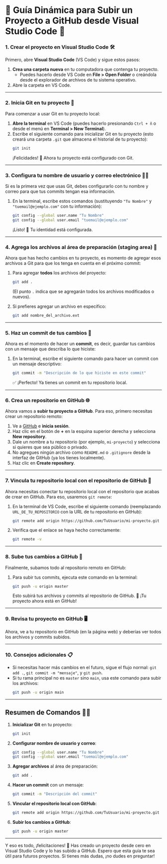 # 🌟 **Guía Dinámica para Subir un Proyecto a GitHub desde Visual Studio Code** 🌟

### **1. Crear el proyecto en Visual Studio Code** 🛠️

Primero, abre **Visual Studio Code** (VS Code) y sigue estos pasos:

1. **Crea una carpeta nueva** en tu computadora que contenga tu proyecto. 
   - Puedes hacerlo desde VS Code en **File > Open Folder** o creándola desde el explorador de archivos de tu sistema operativo.
2. Abre la carpeta en VS Code.

---

### **2. Inicia Git en tu proyecto** 🐙

Para comenzar a usar Git en tu proyecto local:

1. **Abre la terminal** en VS Code (puedes hacerlo presionando `Ctrl + ñ` o desde el menú en **Terminal > New Terminal**).
2. Escribe el siguiente comando para inicializar Git en tu proyecto (esto creará una carpeta `.git` que almacena el historial de tu proyecto):
   ```bash
   git init
   ```
   ¡Felicidades! 🎉 Ahora tu proyecto está configurado con Git.

---

### **3. Configura tu nombre de usuario y correo electrónico** 🧑‍💻

Si es la primera vez que usas Git, debes configurarlo con tu nombre y correo para que tus commits tengan esa información.

1. En la terminal, escribe estos comandos (sustituyendo `"Tu Nombre"` y `"tuemail@ejemplo.com"` con tu información):

   ```bash
   git config --global user.name "Tu Nombre"
   git config --global user.email "tuemail@ejemplo.com"
   ```

   ¡Listo! 📝 Tu identidad está configurada.

---

### **4. Agrega los archivos al área de preparación (staging area)** 📂

Ahora que has hecho cambios en tu proyecto, es momento de agregar esos archivos a Git para que los tenga en cuenta en el próximo commit:

1. Para agregar **todos** los archivos del proyecto:
   ```bash
   git add .
   ```
   (El punto `.` indica que se agregarán todos los archivos modificados o nuevos).

2. Si prefieres agregar un archivo en específico:
   ```bash
   git add nombre_del_archivo.ext
   ```

---

### **5. Haz un commit de tus cambios** 📝

Ahora es el momento de hacer un **commit**, es decir, guardar tus cambios con un mensaje que describa lo que hiciste:

1. En la terminal, escribe el siguiente comando para hacer un commit con un mensaje descriptivo:
   ```bash
   git commit -m "Descripción de lo que hiciste en este commit"
   ```

   ✅ ¡Perfecto! Ya tienes un commit en tu repositorio local.

---

### **6. Crea un repositorio en GitHub** 🌐

Ahora vamos a **subir tu proyecto a GitHub**. Para eso, primero necesitas crear un repositorio remoto:

1. Ve a [GitHub](https://github.com) e **inicia sesión**.
2. Haz clic en el botón de **+** en la esquina superior derecha y selecciona **New repository**.
3. Dale un nombre a tu repositorio (por ejemplo, `mi-proyecto`) y selecciona si quieres que sea público o privado.
4. No agregues ningún archivo como `README.md` o `.gitignore` desde la interfaz de GitHub (ya los tienes localmente).
5. Haz clic en **Create repository**.

---

### **7. Vincula tu repositorio local con el repositorio de GitHub** 🔗

Ahora necesitas conectar tu repositorio local con el repositorio que acabas de crear en GitHub. Para eso, usaremos `git remote`:

1. En la terminal de VS Code, escribe el siguiente comando (reemplazando `URL_DE_TU_REPOSITORIO` con la URL de tu repositorio en GitHub):
   ```bash
   git remote add origin https://github.com/TuUsuario/mi-proyecto.git
   ```

2. Verifica que el enlace se haya hecho correctamente:
   ```bash
   git remote -v
   ```

---

### **8. Sube tus cambios a GitHub** 🚀

Finalmente, subamos todo al repositorio remoto en GitHub:

1. Para subir tus commits, ejecuta este comando en la terminal:
   ```bash
   git push -u origin master
   ```

   Esto subirá tus archivos y commits al repositorio de GitHub. 🎉 ¡Tu proyecto ahora está en GitHub!

---

### **9. Revisa tu proyecto en GitHub** 🖥️

Ahora, ve a tu repositorio en GitHub (en la página web) y deberías ver todos los archivos y commits subidos.

---

### **10. Consejos adicionales** 📋

- Si necesitas hacer más cambios en el futuro, sigue el flujo normal: `git add .`, `git commit -m "mensaje"`, y `git push`.
- Si tu rama principal no es `master` sino `main`, usa este comando para subir los archivos:
   ```bash
   git push -u origin main
   ```

---

## **Resumen de Comandos** 🧑‍🏫

1. **Inicializar Git** en tu proyecto:
   ```bash
   git init
   ```
2. **Configurar nombre de usuario y correo**:
   ```bash
   git config --global user.name "Tu Nombre"
   git config --global user.email "tuemail@ejemplo.com"
   ```
3. **Agregar archivos** al área de preparación:
   ```bash
   git add .
   ```
4. **Hacer un commit** con un mensaje:
   ```bash
   git commit -m "Descripción del commit"
   ```
5. **Vincular el repositorio local con GitHub**:
   ```bash
   git remote add origin https://github.com/TuUsuario/mi-proyecto.git
   ```
6. **Subir los cambios a GitHub**:
   ```bash
   git push -u origin master
   ```

---

Y eso es todo, ¡felicitaciones! 🎉 Has creado un proyecto desde cero en Visual Studio Code y lo has subido a GitHub. Espero que esta guía te sea útil para futuros proyectos. Si tienes más dudas, ¡no dudes en preguntar!